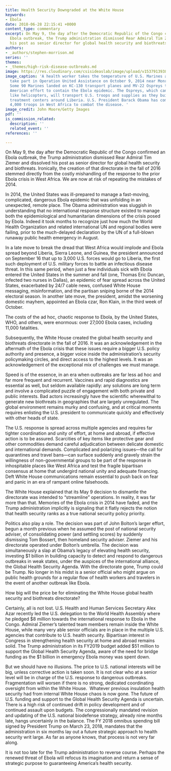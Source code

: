 ```yaml
---
title: Health Security Downgraded at the White House
keywords:
- Ebola
date: 2018-06-28 22:15:41 +0000
content_type: commentary
excerpt: On May 9, the day after the Democratic Republic of the Congo confirmed an
  Ebola outbreak, the Trump administration dismissed Rear Admiral Tim Ziemer and dissolved
  his post as senior director for global health security and biothreats.
authors:
- _authors/stephen-morrison.md
series: ''
themes:
- _themes/high-risk-disease-outbreaks.md
image: https://res.cloudinary.com/csisideaslab/image/upload/v1537913938/health-commission/GettyImages-456932390.jpg
image_caption: 'A health worker takes the temperature of U.S. Marines arriving to
  take part in Operation United Assistance on October 9, 2014 near Monrovia, Liberia.
  Some 90 Marines landed on KC-130 transport planes and MV-22 Ospreys to support the
  American effort to contain the Ebola epidemic. The Ospreys, which can land vertically
  like helicopters, will transport U.S. troops and supplies as they build 17 Ebola
  treatment centers around Liberia. U.S. President Barack Obama has committed up to
  4,000 troops in West Africa to combat the disease. '
image_credit: John Moore/Getty Images
pdf: ''
is_commission_related:
  description: ''
  related_event: ''
references: ''

---
```

On May 9, the day after the Democratic Republic of the Congo confirmed an Ebola outbreak, the Trump administration dismissed Rear Admiral Tim Ziemer and dissolved his post as senior director for global health security and biothreats. Ironically, the creation of that directorate in the fall of 2016 stemmed directly from the costly mishandling of the response to the prior Ebola crisis in West Africa. We are now at risk of repeating the mistakes of 2014.

In 2014, the United States was ill-prepared to manage a fast-moving, complicated, dangerous Ebola epidemic that was unfolding in an unexpected, remote place. The Obama administration was sluggish in understanding that no international response structure existed to manage both the epidemiological and humanitarian dimensions of the crisis posed by Ebola. Indeed it took months to recognize just how much the World Health Organization and related international UN and regional bodies were failing, prior to the much-delayed declaration by the UN of a full-blown runaway public health emergency in August. 

In a late move to break the dread that West Africa would implode and Ebola spread beyond Liberia, Sierra Leone, and Guinea, the president announced on September 16 that up to 3,000 U.S. forces would go to Liberia, the first such deployment of U.S. military forces to battle an infectious disease threat. In this same period, when just a few individuals sick with Ebola entered the United States in the summer and fall (one, Thomas Eric Duncan, infected two nurses in Dallas), an epidemic of fear spread across the United States, exacerbated by 24/7 cable news, confused White House messaging, misinformation, and the partisan sniping borne of the 2014 electoral season. In another late move, the president, amidst the worsening domestic mayhem, appointed an Ebola czar, Ron Klain, in the third week of October. 

The costs of the ad hoc, chaotic response to Ebola, by the United States, WHO, and others, were enormous: over 27,000 Ebola cases, including 11,000 fatalities.

Subsequently, the White House created the global health security and biothreats directorate in the fall of 2016. It was an acknowledgement in the aftermath of the Ebola crisis that these issues require a bigger U.S. policy authority and presence, a bigger voice inside the administration’s security policymaking circles, and direct access to the highest levels. It was an acknowledgement of the exceptional mix of challenges we must manage.

Speed is of the essence, in an era when outbreaks are far less ad hoc and far more frequent and recurrent. Vaccines and rapid diagnostics are essential as well, but seldom available rapidly: any solutions are long term and involve a complicated puzzle of engagement with both private and public interests. Bad actors increasingly have the scientific wherewithal to generate new biothreats in geographies that are largely unregulated. The global environment remains murky and confusing, and at critical moments requires enlisting the U.S. president to communicate quickly and effectively with other heads of state.

The U.S. response is spread across multiple agencies and requires far tighter coordination and unity of effort, at home and abroad, if effective action is to be assured. Scarcities of key items like protective gear and other commodities demand careful adjudication between delicate domestic and international demands. Complicated and polarizing issues—the call for quarantines and travel bans—can surface suddenly and gravely strain the willingness of non-governmental groups to be part of the response in inhospitable places like West Africa and test the fragile bipartisan consensus at home that undergird national unity and adequate financing. Deft White House communications remain essential to push back on fear and panic in an era of rampant online falsehoods.

The White House explained that its May 9 decision to dismantle the directorate was intended to “streamline” operations. In reality, it was far more than that. Memories of the Ebola crisis in 2014 have faded, and the Trump administration implicitly is signaling that it flatly rejects the notion that health security ranks as a true national security policy priority.

Politics also play a role. The decision was part of John Bolton’s larger effort, begun a month previous when he assumed the post of national security adviser, of consolidating power (and settling scores) by suddenly dismissing Tom Bossert, then homeland security adviser. Ziemer and his directorate operated under Bolton’s umbrella. The decision was simultaneously a slap at Obama’s legacy of elevating health security, investing $1 billion in building capacity to detect and respond to dangerous outbreaks in weak states, under the auspices of the international alliance, the Global Health Security Agenda. With the directorate gone, Trump could be Trump. No longer in his midst is a senior official who might argue on public health grounds for a regular flow of health workers and travelers in the event of another outbreak like Ebola.

How big will the price be for eliminating the White House global health security and biothreats directorate?

Certainly, all is not lost. U.S. Health and Human Services Secretary Alex Azar recently led the U.S. delegation to the World Health Assembly where he pledged $8 million towards the international response to Ebola in the Congo. Admiral Ziemer’s talented team members remain inside the White House, while many very able senior officials are in place in the multiple U.S. agencies that contribute to U.S. health security. Bipartisan interest in Congress in strengthening health security at home and abroad remains solid. The Trump administration in its FY2019 budget added $51 million to support the Global Health Security Agenda, aware of the need for bridge funding as the $1 billion in emergency Ebola money was spent down.

But we should have no illusions. The price to U.S. national interests will be big, unless corrective action is taken soon. It is not clear who at a senior level will be in charge of the U.S. response to dangerous outbreaks. Fragmentation will worsen if there is no strong, dedicated coordinating oversight from within the White House.  Whatever previous insulation health security had from internal White House chaos is now gone. The future of U.S. funding and support to the Global Health Security Agenda is uncertain. There is a high risk of continued drift in policy development and of continued assault upon budgets. The congressionally mandated revision and updating of the U.S. national biodefense strategy, already nine months late, hangs uncertainly in the balance. The FY 2018 omnibus spending bill signed by President Trump on March 23, 2018, mandates that the administration in six months lay out a future strategic approach to health security writ large. As far as anyone knows, that process is not very far along.  

It is not too late for the Trump administration to reverse course. Perhaps the renewed threat of Ebola will refocus its imagination and return a sense of strategic purpose to guaranteeing America’s health security.